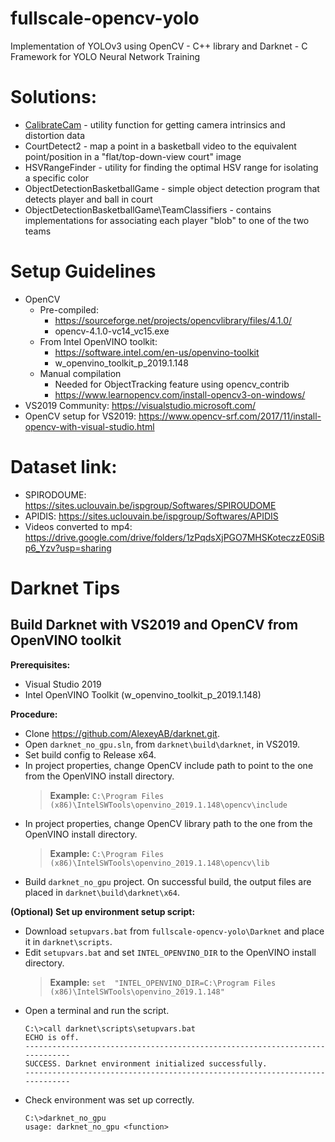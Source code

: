 # fullscale-opencv-yolo
Implementation of YOLOv3 using OpenCV - C++ library and Darknet - C Framework for YOLO Neural Network Training

# Solutions:
- [CalibrateCam](https://github.com/gigabooksite/fullscale-opencv-yolo/wiki/CalibrateCam-How-To) - utility function for getting camera intrinsics and distortion data
- CourtDetect2 - map a point in a basketball video to the equivalent point/position in a "flat/top-down-view court" image
- HSVRangeFinder - utility for finding the optimal HSV range for isolating a specific color
- ObjectDetectionBasketballGame - simple object detection program that detects player and ball in court
- ObjectDetectionBasketballGame\TeamClassifiers - contains implementations for associating each player "blob" to one of the two teams

# Setup Guidelines
- OpenCV
    - Pre-compiled:
        - https://sourceforge.net/projects/opencvlibrary/files/4.1.0/
        - opencv-4.1.0-vc14_vc15.exe
    - From Intel OpenVINO toolkit: 
        - https://software.intel.com/en-us/openvino-toolkit
        - w_openvino_toolkit_p_2019.1.148
    - Manual compilation
        - Needed for ObjectTracking feature using opencv_contrib
        - https://www.learnopencv.com/install-opencv3-on-windows/
- VS2019 Community: https://visualstudio.microsoft.com/
- OpenCV setup for VS2019: https://www.opencv-srf.com/2017/11/install-opencv-with-visual-studio.html

# Dataset link:
- SPIRODOUME: https://sites.uclouvain.be/ispgroup/Softwares/SPIROUDOME
- APIDIS: https://sites.uclouvain.be/ispgroup/Softwares/APIDIS
- Videos converted to mp4: https://drive.google.com/drive/folders/1zPqdsXjPGO7MHSKoteczzE0SiBp6_Yzv?usp=sharing

# Darknet Tips

## Build Darknet with VS2019 and OpenCV from OpenVINO toolkit

**Prerequisites:**
- Visual Studio 2019
- Intel OpenVINO Toolkit (w_openvino_toolkit_p_2019.1.148)

**Procedure:**
- Clone https://github.com/AlexeyAB/darknet.git.
- Open `darknet_no_gpu.sln`, from `darknet\build\darknet`, in VS2019.
- Set build config to Release x64.
- In project properties, change OpenCV include path to point to the one from the OpenVINO install directory.
	> **Example:** `C:\Program Files (x86)\IntelSWTools\openvino_2019.1.148\opencv\include`
- In project properties, change OpenCV library path to the one from the OpenVINO install directory.
	> **Example:** `C:\Program Files (x86)\IntelSWTools\openvino_2019.1.148\opencv\lib`
- Build `darknet_no_gpu` project. On successful build, the output files are placed in `darknet\build\darknet\x64`.

**(Optional) Set up environment setup script:**
- Download `setupvars.bat` from `fullscale-opencv-yolo\Darknet` and place it in `darknet\scripts`.
- Edit `setupvars.bat` and set `INTEL_OPENVINO_DIR` to the OpenVINO install directory.
	> **Example:** `set  "INTEL_OPENVINO_DIR=C:\Program Files (x86)\IntelSWTools\openvino_2019.1.148"`
- Open a terminal and run the script.
	```
	C:\>call darknet\scripts\setupvars.bat
	ECHO is off.
	----------------------------------------------------------------------------- 
	SUCCESS. Darknet environment initialized successfully.
	-----------------------------------------------------------------------------
	```
- Check environment was set up correctly.
	```
	C:\>darknet_no_gpu
	usage: darknet_no_gpu <function>
	```
